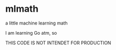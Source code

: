 
# mlmath
a little machine learning math

I am learning Go atm, so

THIS CODE IS NOT INTENDET FOR PRODUCTION